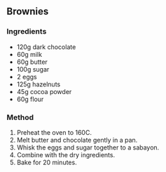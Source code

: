 ## Brownies

### Ingredients

- 120g dark chocolate
- 60g milk
- 60g butter
- 100g sugar
- 2 eggs
- 125g hazelnuts
- 45g cocoa powder
- 60g flour

### Method

1. Preheat the oven to 160C.
2. Melt butter and chocolate gently in a pan.
3. Whisk the eggs and sugar together to a sabayon.
4. Combine with the dry ingredients.
5. Bake for 20 minutes.
